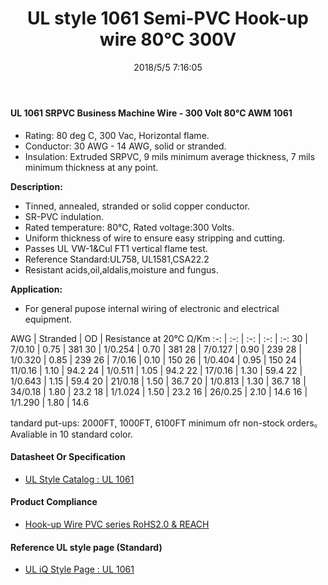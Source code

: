 ﻿---
layout: post 
title: UL style 1061 Semi-PVC Hook-up wire 80℃ 300V
tags: SRPVC FN10
categories: wire-cable
overview: 
series: FN10
part_number: 10-1061-0
thumb_img: 
image: static/7-20210603.jpg
date: 2018/5/5 7:16:05
permalink: /wire-cable/ul1061-semi-pvc-hookup-wire-80degc-300v.html
---


#### UL 1061 SRPVC Business Machine Wire - 300 Volt 80°C AWM 1061

* Rating: 80 deg C, 300 Vac, Horizontal flame.
* Conductor: 30 AWG - 14 AWG, solid or stranded.
* Insulation: Extruded SRPVC, 9 mils minimum average thickness, 7 mils minimum thickness at any point.

__Description:__

* Tinned, annealed, stranded or solid copper conductor.
* SR-PVC indulation.
* Rated temperature: 80℃, Rated voltage:300 Volts.
* Uniform thickness of wire to ensure easy stripping and cutting.
* Passes UL VW-1&amp;Cul FT1 vertical flame test.
* Reference Standard:UL758, UL1581,CSA22.2 
* Resistant acids,oil,aldalis,moisture and fungus. 

__Application:__

* For general pupose internal wiring of electronic and electrical equipment.

AWG | Stranded | OD | Resistance at 20℃ Ω/Km
:-: | :-: |  :-: |  :-: |  :-: 
30 | 7/0.10 | 0.75 | 381
30 | 1/0.254 | 0.70 | 381
28 | 7/0.127 | 0.90 | 239
28 | 1/0.320 | 0.85 | 239
26 | 7/0.16 | 0.10 | 150
26 | 1/0.404 | 0.95 | 150
24 | 11/0.16 | 1.10 | 94.2
24 | 1/0.511 | 1.05 | 94.2
22 | 17/0.16 | 1.30 | 59.4
22 | 1/0.643 | 1.15 | 59.4
20 | 21/0.18 | 1.50 | 36.7
20 | 1/0.813 | 1.30 | 36.7
18 | 34/0.18 | 1.80 | 23.2
18 | 1/1.024 | 1.50 | 23.2
16 | 26/0.25 | 2.10 | 14.6
16 | 1/1.290 | 1.80 | 14.6
 
tandard put-ups: 2000FT, 1000FT, 6100FT minimum ofr non-stock orders。
Avaliable in 10 standard color. 


#### Datasheet Or Specification

* [UL Style Catalog : UL 1061](/assets/catalogs/catalog-ul-style-1061.pdf)

#### Product Compliance

* [Hook-up Wire PVC  series RoHS2.0 &  REACH](/assets/compliance/2023-pvc.zip)

#### Reference UL style page (Standard)

* [UL iQ Style Page : UL 1061](https://iq.ul.com/awm/stylepage.aspx?style=1061)